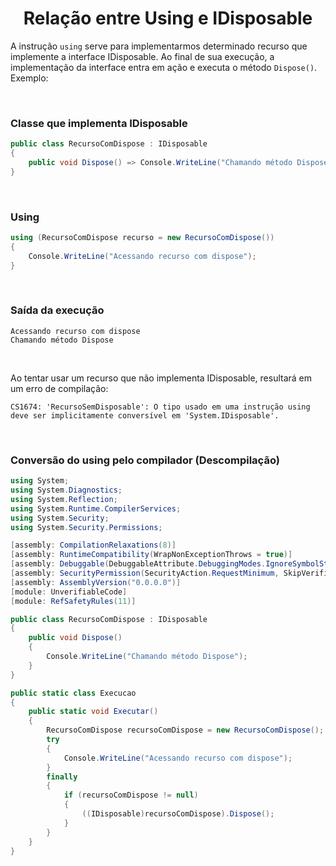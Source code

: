 <h1 align="center">Relação entre Using e IDisposable</h1>

<p>
    A instrução <code>using</code> serve para implementarmos
    determinado recurso que implemente a interface IDisposable.
    Ao final de sua execução, a implementação da interface entra
    em ação e executa o método <code>Dispose()</code>. Exemplo:
</p>

<br>

<h3>Classe que implementa IDisposable</h3>

```csharp
public class RecursoComDispose : IDisposable
{
    public void Dispose() => Console.WriteLine("Chamando método Dispose");
}
```

<br>

<h3>Using</h3>

```csharp
using (RecursoComDispose recurso = new RecursoComDispose())
{
    Console.WriteLine("Acessando recurso com dispose");
}
```

<br>

<h3>Saída da execução</h3>

```
Acessando recurso com dispose
Chamando método Dispose
```

<br>

<p>
    Ao tentar usar um recurso que não implementa IDisposable,
    resultará em um erro de compilação:    
</p>

```
CS1674: 'RecursoSemDisposable': O tipo usado em uma instrução using deve ser implicitamente conversível em 'System.IDisposable'.
```

<br>

<h3>Conversão do using pelo compilador (Descompilação)</h3>

```csharp
using System;
using System.Diagnostics;
using System.Reflection;
using System.Runtime.CompilerServices;
using System.Security;
using System.Security.Permissions;

[assembly: CompilationRelaxations(8)]
[assembly: RuntimeCompatibility(WrapNonExceptionThrows = true)]
[assembly: Debuggable(DebuggableAttribute.DebuggingModes.IgnoreSymbolStoreSequencePoints)]
[assembly: SecurityPermission(SecurityAction.RequestMinimum, SkipVerification = true)]
[assembly: AssemblyVersion("0.0.0.0")]
[module: UnverifiableCode]
[module: RefSafetyRules(11)]

public class RecursoComDispose : IDisposable
{
    public void Dispose()
    {
        Console.WriteLine("Chamando método Dispose");
    }
}

public static class Execucao
{
    public static void Executar()
    {
        RecursoComDispose recursoComDispose = new RecursoComDispose();
        try
        {
            Console.WriteLine("Acessando recurso com dispose");
        }
        finally
        {
            if (recursoComDispose != null)
            {
                ((IDisposable)recursoComDispose).Dispose();
            }
        }
    }
}

```